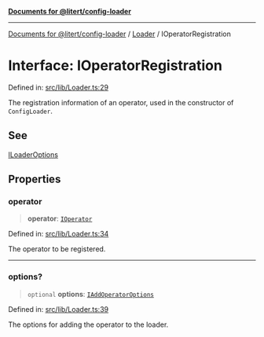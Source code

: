 [**Documents for @litert/config-loader**](../../README.md)

***

[Documents for @litert/config-loader](../../README.md) / [Loader](../README.md) / IOperatorRegistration

# Interface: IOperatorRegistration

Defined in: [src/lib/Loader.ts:29](https://github.com/litert/config-loader.js/blob/master/src/lib/Loader.ts#L29)

The registration information of an operator, used in the constructor of `ConfigLoader`.

## See

[ILoaderOptions](ILoaderOptions.md)

## Properties

### operator

> **operator**: [`IOperator`](../../Declaration/interfaces/IOperator.md)

Defined in: [src/lib/Loader.ts:34](https://github.com/litert/config-loader.js/blob/master/src/lib/Loader.ts#L34)

The operator to be registered.

***

### options?

> `optional` **options**: [`IAddOperatorOptions`](../../Declaration/interfaces/IAddOperatorOptions.md)

Defined in: [src/lib/Loader.ts:39](https://github.com/litert/config-loader.js/blob/master/src/lib/Loader.ts#L39)

The options for adding the operator to the loader.
